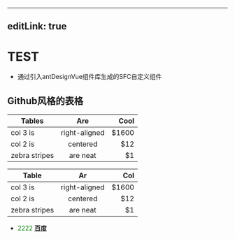 <!--
 * @Author: hali 13656691830@163.com
 * @Date: 2025-05-03 12:46:36
 * @LastEditors: hali 13656691830@163.com
 * @LastEditTime: 2025-06-13 22:10:58
 * @FilePath: \docs\src\test.md
 * @Description: 这是默认设置,请设置`customMade`, 打开koroFileHeader查看配置 进行设置: https://github.com/OBKoro1/koro1FileHeader/wiki/%E9%85%8D%E7%BD%AE  
-->
---
editLink: true
---

<script setup>
import CustomComponent from './components/test.vue'
</script>

# TEST

- 通过引入antDesignVue组件库生成的SFC自定义组件

<CustomComponent />

## Github风格的表格

| Tables        |      Are      |  Cool |
| ------------- | :-----------: | ----: |
| col 3 is      | right-aligned | $1600 |
| col 2 is      |   centered    |   $12 |
| zebra stripes |   are neat    |    $1 |



| Table        |      Ar      |  Col |
| ------------- | :-----------: | ----: |
| col 3 is      | right-aligned | $1600 |
| col 2 is      |   centered    |   $12 |
| zebra stripes |   are neat    |    $1 |

- <font style="color: green">2222</font>
**[百度](https://www.baidu.com/)**